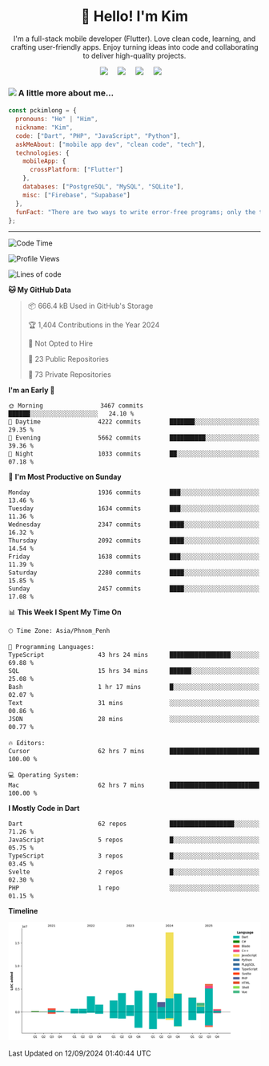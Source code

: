 <h1 align="center">👋 Hello! I'm Kim</h1>

<p align="center">
   I'm a full-stack mobile developer (Flutter). Love clean code, learning, and crafting user-friendly apps. Enjoy turning ideas into code and collaborating to deliver high-quality projects.
</p>

<p align="center">
  <a href="mailto:pochkimlong88@gmail.com"><img src="https://img.shields.io/badge/gmail-%23D14836.svg?&style=for-the-badge&logo=gmail&logoColor=white" /></a>&nbsp;&nbsp;&nbsp;&nbsp;
  <a href="https://t.me/pochkimlong/"><img src="https://img.shields.io/badge/telegram-%230077B5.svg?&style=for-the-badge&logo=telegram&logoColor=white" /></a>&nbsp;&nbsp;&nbsp;&nbsp;
  <a href="https://www.youtube.com/@PochKimlong/"><img src="https://img.shields.io/badge/youtube-%23dc2743.svg?&style=for-the-badge&logo=youtube&logoColor=white" /></a>&nbsp;&nbsp;&nbsp;&nbsp;
  <a href="https://www.tiktok.com/@pckimlong/"><img src="https://img.shields.io/badge/tiktok-%23000000.svg?&style=for-the-badge&logo=tiktok&logoColor=white" /></a>&nbsp;&nbsp;&nbsp;&nbsp;
</p>

### <img src="https://media.giphy.com/media/VgCDAzcKvsR6OM0uWg/giphy.gif" width="50"> A little more about me...  

```javascript
const pckimlong = {
  pronouns: "He" | "Him",
  nickname: "Kim",
  code: ["Dart", "PHP", "JavaScript", "Python"],
  askMeAbout: ["mobile app dev", "clean code", "tech"],
  technologies: {
    mobileApp: {
      crossPlatform: ["Flutter"]
    },
    databases: ["PostgreSQL", "MySQL", "SQLite"],
    misc: ["Firebase", "Supabase"]
  },
  funFact: "There are two ways to write error-free programs; only the third one works."
};
```
---

<!--START_SECTION:waka-->
![Code Time](http://img.shields.io/badge/Code%20Time-523%20hrs%208%20mins-blue)

![Profile Views](http://img.shields.io/badge/Profile%20Views-0-blue)

![Lines of code](https://img.shields.io/badge/From%20Hello%20World%20I%27ve%20Written-26.5%20million%20lines%20of%20code-blue)

**🐱 My GitHub Data** 

> 📦 666.4 kB Used in GitHub's Storage 
 > 
> 🏆 1,404 Contributions in the Year 2024
 > 
> 🚫 Not Opted to Hire
 > 
> 📜 23 Public Repositories 
 > 
> 🔑 73 Private Repositories 
 > 
**I'm an Early 🐤** 

```text
🌞 Morning                3467 commits        ██████░░░░░░░░░░░░░░░░░░░   24.10 % 
🌆 Daytime                4222 commits        ███████░░░░░░░░░░░░░░░░░░   29.35 % 
🌃 Evening                5662 commits        ██████████░░░░░░░░░░░░░░░   39.36 % 
🌙 Night                  1033 commits        ██░░░░░░░░░░░░░░░░░░░░░░░   07.18 % 
```
📅 **I'm Most Productive on Sunday** 

```text
Monday                   1936 commits        ███░░░░░░░░░░░░░░░░░░░░░░   13.46 % 
Tuesday                  1634 commits        ███░░░░░░░░░░░░░░░░░░░░░░   11.36 % 
Wednesday                2347 commits        ████░░░░░░░░░░░░░░░░░░░░░   16.32 % 
Thursday                 2092 commits        ████░░░░░░░░░░░░░░░░░░░░░   14.54 % 
Friday                   1638 commits        ███░░░░░░░░░░░░░░░░░░░░░░   11.39 % 
Saturday                 2280 commits        ████░░░░░░░░░░░░░░░░░░░░░   15.85 % 
Sunday                   2457 commits        ████░░░░░░░░░░░░░░░░░░░░░   17.08 % 
```


📊 **This Week I Spent My Time On** 

```text
🕑︎ Time Zone: Asia/Phnom_Penh

💬 Programming Languages: 
TypeScript               43 hrs 24 mins      █████████████████░░░░░░░░   69.88 % 
SQL                      15 hrs 34 mins      ██████░░░░░░░░░░░░░░░░░░░   25.08 % 
Bash                     1 hr 17 mins        █░░░░░░░░░░░░░░░░░░░░░░░░   02.07 % 
Text                     31 mins             ░░░░░░░░░░░░░░░░░░░░░░░░░   00.86 % 
JSON                     28 mins             ░░░░░░░░░░░░░░░░░░░░░░░░░   00.77 % 

🔥 Editors: 
Cursor                   62 hrs 7 mins       █████████████████████████   100.00 % 

💻 Operating System: 
Mac                      62 hrs 7 mins       █████████████████████████   100.00 % 
```

**I Mostly Code in Dart** 

```text
Dart                     62 repos            ██████████████████░░░░░░░   71.26 % 
JavaScript               5 repos             █░░░░░░░░░░░░░░░░░░░░░░░░   05.75 % 
TypeScript               3 repos             █░░░░░░░░░░░░░░░░░░░░░░░░   03.45 % 
Svelte                   2 repos             █░░░░░░░░░░░░░░░░░░░░░░░░   02.30 % 
PHP                      1 repo              ░░░░░░░░░░░░░░░░░░░░░░░░░   01.15 % 
```



**Timeline**

![Lines of Code chart](https://raw.githubusercontent.com/pckimlong/pckimlong/main/assets/bar_graph.png)


 Last Updated on 12/09/2024 01:40:44 UTC
<!--END_SECTION:waka-->

<!---
PochKimlong/PochKimlong is a ✨ special ✨ repository because its `README.md` (this file) appears on your GitHub profile.
You can click the Preview link to take a look at your changes.
--->
